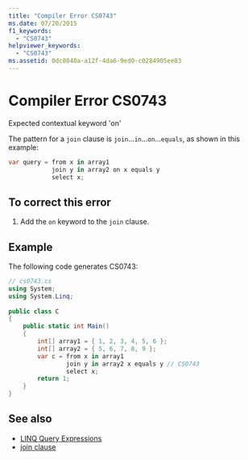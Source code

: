 ```yaml
---
title: "Compiler Error CS0743"
ms.date: 07/20/2015
f1_keywords: 
  - "CS0743"
helpviewer_keywords: 
  - "CS0743"
ms.assetid: 0dc8040a-a12f-4da6-9ed0-c0284905ee83
---
```

# Compiler Error CS0743
Expected contextual keyword 'on'  
  
 The pattern for a `join` clause is `join`...`in`...`on`...`equals`, as shown in this example:  
  
```csharp  
var query = from x in array1  
            join y in array2 on x equals y  
            select x;  
```  
  
## To correct this error  
  
1.  Add the `on` keyword to the `join` clause.  
  
## Example  
 The following code generates CS0743:  
  
```csharp  
// cs0743.cs  
using System;  
using System.Linq;  
  
public class C  
{  
    public static int Main()  
    {  
        int[] array1 = { 1, 2, 3, 4, 5, 6 };  
        int[] array2 = { 5, 6, 7, 8, 9 };  
        var c = from x in array1  
                join y in array2 x equals y // CS0743  
                select x;  
        return 1;  
    }  
}  
```  
  
## See also

- [LINQ Query Expressions](../../csharp/programming-guide/linq-query-expressions/index.md)
- [join clause](../../csharp/language-reference/keywords/join-clause.md)
